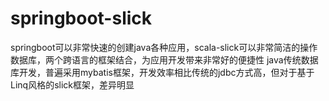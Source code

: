 # springboot-slick
springboot可以非常快速的创建java各种应用，scala-slick可以非常简洁的操作数据库，两个跨语言的框架结合，为应用开发带来非常好的便捷性
java传统数据库开发，普遍采用mybatis框架，开发效率相比传统的jdbc方式高，但对于基于Linq风格的slick框架，差异明显

